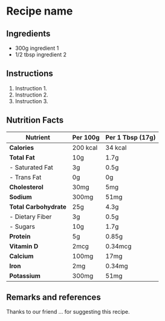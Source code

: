 # Recipe name

## Ingredients

- 300g ingredient 1
- 1/2 tbsp ingredient 2

## Instructions

1. Instruction 1.
1. Instruction 2.
1. Instruction 3.

## Nutrition Facts

| **Nutrient**            | **Per 100g** | **Per 1 Tbsp (17g)** |
|-------------------------|--------------|----------------------|
| **Calories**             | 200 kcal     | 34 kcal              |
| **Total Fat**            | 10g          | 1.7g                 |
| - Saturated Fat          | 3g           | 0.5g                 |
| - Trans Fat              | 0g           | 0g                   |
| **Cholesterol**          | 30mg         | 5mg                  |
| **Sodium**               | 300mg        | 51mg                 |
| **Total Carbohydrate**   | 25g          | 4.3g                 |
| - Dietary Fiber          | 3g           | 0.5g                 |
| - Sugars                 | 10g          | 1.7g                 |
| **Protein**              | 5g           | 0.85g                |
| **Vitamin D**            | 2mcg         | 0.34mcg              |
| **Calcium**              | 100mg        | 17mg                 |
| **Iron**                 | 2mg          | 0.34mg               |
| **Potassium**            | 300mg        | 51mg                 |

## Remarks and references

Thanks to our friend ... for suggesting this recipe.

